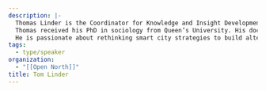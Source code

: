 ```yaml
---
description: |-
  Thomas Linder is the Coordinator for Knowledge and Insight Development at Open North. His work involves developing and aligning research projects, conducting cross-project analysis to identify insights and trends, and building innovative knowledge sharing and translation products for in-house and external capacity building and learning.
  Thomas received his PhD in sociology from Queen’s University. His doctoral research was on the societal impacts of emerging digital technologies, particularly with regards to digital surveillance and policing. He received a Master’s Degree in philosophy and political science from the University of Zurich with a thesis on the geopolitical dimensions of corporate and national security surveillance.
  He is passionate about rethinking smart city strategies to build alternative political and economic systems that empower communities and embed equity and sustainability from the start.
tags:
  - type/speaker
organization:
  - "[[Open North]]"
title: Tom Linder
---
```


